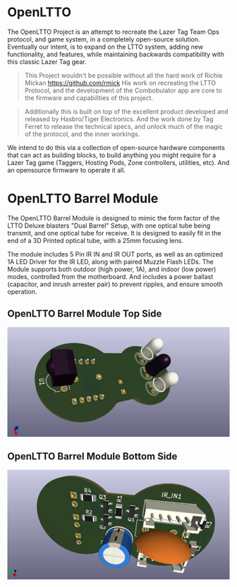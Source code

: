# OpenLTTO
The OpenLTTO Project is an attempt to recreate the Lazer Tag Team Ops protocol, and game system, in a completely open-source solution. Eventually our intent, is to expand on the LTTO system, adding new functionality, and features, while maintaining backwards compatibility with this classic Lazer Tag gear.

> This Project wouldn't be possible without all the hard work of Richie Mickan https://github.com/rmick
> His work on recreating the LTTO Protocol, and the development of the Combobulator app are core to the firmware and capabilities of this project.

> Additionally this is built on top of the excellent product developed and released by Hasbro/Tiger Electronics. And the work done by Tag Ferret to release the technical specs, and unlock much of the magic of the protocol, and the inner workings.

We intend to do this via a collection of open-source hardware components that can act as building blocks, to build anything you might require for a Lazer Tag game (Taggers, Hosting Pods, Zone controllers, utilities, etc). And an opensource firmware to operate it all. 

# OpenLTTO Barrel Module
The OpenLTTO Barrel Module is designed to mimic the form factor of the LTTO Deluxe blasters "Dual Barrel" Setup, with one optical tube being transmit, and one optical tube for receive. It is designed to easily fit in the end of a 3D Printed optical tube, with a 25mm focusing lens. 

The module includes 5 Pin IR IN and IR OUT ports, as well as an optimized 1A LED Driver for the IR LED, along with paired Muzzle Flash LEDs. The Module supports both outdoor (high power, 1A), and indoor (low power) modes, controlled from the motherboard. And includes a power ballast (capacitor, and inrush arrester pair) to prevent ripples, and ensure smooth operation.

## OpenLTTO Barrel Module Top Side
![Image of OpenLTTO Barrel Module Front](https://github.com/OpenLTTO/OpenLTTO-Barrel-Module/blob/main/OpenLTTO%20Barrel%20Module%20Front.png?raw=true)

## OpenLTTO Barrel Module Bottom Side
![Image of OpenLTTO Barrel Module Back](https://github.com/OpenLTTO/OpenLTTO-Barrel-Module/blob/main/OpenLTTO%20Barrel%20Module%20Back.png?raw=true)
